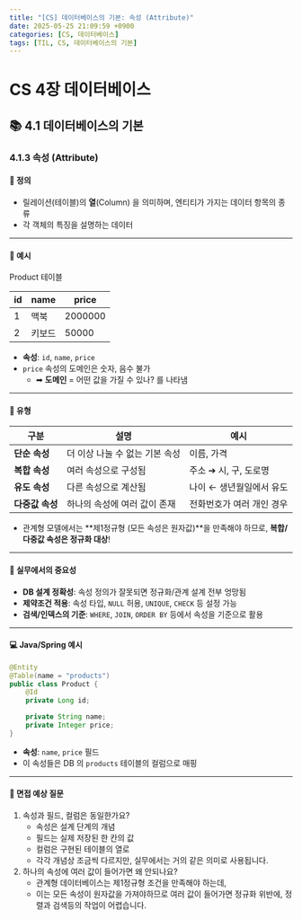 ```yaml
---
title: "[CS] 데이터베이스의 기본: 속성 (Attribute)"
date: 2025-05-25 21:09:59 +0900
categories: [CS, 데이터베이스]
tags: [TIL, CS, 데이터베이스의 기본]
---
```

# CS 4장 데이터베이스
## 📚 4.1 데이터베이스의 기본

### 4.1.3 속성 (Attribute) 

#### 📘 정의
- 릴레이션(테이블)의 **열**(Column) 을 의미하며, 엔티티가 가지는 데이터 항목의 종류
- 각 객체의 특징을 설명하는 데이터

---

#### 📌 예시

Product 테이블

| id | name | price   |
|---|------|---------|
| 1 | 맥북   | 2000000 |
| 2 | 키보드  | 50000   |

- **속성**: `id`, `name`, `price`
- `price` 속성의 도메인은 숫자, 음수 불가 
  - ➡︎ **도메인** = 어떤 값을 가질 수 있나? 를 나타냄

---

#### 🎯 유형

| 구분     | 설명                 | 예시             |
|--------|--------------------|----------------|
| **단순 속성**  | 더 이상 나눌 수 없는 기본 속성 | 이름, 가격         |
| **복합 속성**  | 여러 속성으로 구성됨        | 주소 ➔ 시, 구, 도로명 |
| **유도 속성**  | 다른 속성으로 계산됨        | 나이 ← 생년월일에서 유도 |
| **다중값 속성** | 하나의 속성에 여러 값이 존재   | 전화번호가 여러 개인 경우 |

- 관계형 모델에서는 **제1정규형 (모든 속성은 원자값)**을 만족해야 하므로, **복합/다중값 속성은 정규화 대상**!

---

#### 🏢 실무에서의 중요성
- **DB 설계 정확성**: 속성 정의가 잘못되면 정규화/관계 설계 전부 엉망됨
- **제약조건 적용**: 속성 타입, `NULL` 허용, `UNIQUE`, `CHECK` 등 설정 가능
- **검색/인덱스의 기준**: `WHERE`, `JOIN`, `ORDER BY` 등에서 속성을 기준으로 활용

---

#### 💻 Java/Spring 예시

```java
@Entity
@Table(name = "products")
public class Product {
    @Id
    private Long id;

    private String name;     
    private Integer price;   
}
```

- **속성**: `name`, `price` 필드
- 이 속성들은 DB 의 `products` 테이블의 컬럼으로 매핑

---

#### 🎤 면접 예상 질문
1. 속성과 필드, 컬럼은 동일한가요?
   - 속성은 설계 단계의 개념
   - 필드는 실제 저장된 한 칸의 값
   - 컬럼은 구현된 테이블의 열로
   - 각각 개념상 조금씩 다르지만, 실무에서는 거의 같은 의미로 사용됩니다.
2. 하나의 속성에 여러 값이 들어가면 왜 안되나요?
   - 관계형 데이터베이스는 제1정규형 조건을 만족해야 하는데,
   - 이는 모든 속성이 원자값을 가져야하므로 여러 값이 들어가면 정규화 위반에, 정렬과 검색등의 작업이 어렵습니다.
